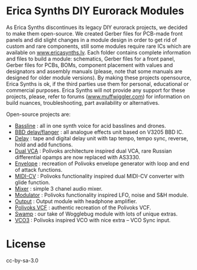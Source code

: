 Erica Synths DIY Eurorack Modules
=================================

As Erica Synths discontinues its legacy DIY eurorack projects, we decided to make them open-source. We created Gerber files for PCB-made front panels and did slight changes in a module design in order to get rid of custom and rare components, still some modules require rare ICs which are available on www.ericasynths.lv. Each folder contains complete information and files to build a module: schematics, Gerber files for a front panel, Gerber files for PCBs, BOMs, component placement with values and designators and assembly manuals (please, note that some manuals are designed for older module versions).
By making these projects opensource, Erica Synths is ok, if the third parties use them for personal, educational or commercial purposes.
Erica Synths will not provide any support for these projects, please, refer to forums (www.muffwiggler.com) for information on build nuances, troubleshooting, part availability or alternatives.
 
Open-source projects are:

* [Bassline](https://www.ericasynths.lv/shop/diy/diy-kits-1/diy-bassline/) : all in one synth voice for acid basslines and drones.
* [BBD delay/flanger](https://www.ericasynths.lv/shop/diy/diy-kits-1/diy-bbd-delayflanger/) : all analogue effects unit based on V3205 BBD IC.
* [Delay](https://www.ericasynths.lv/shop/diy/diy-kits-1/diy-delay/) : tape and digital delay unit with tap tempo, tempo sync, reverse, hold and add functions.
* [Dual VCA](https://www.ericasynths.lv/shop/diy/diy-kits-1/diy-polivoks-vca-ii/) : Polivoks architecture inspired dual VCA, rare Russian differential opamps are now replaced with AS3330.
* [Envelope](https://www.ericasynths.lv/shop/diy/diy-kits-1/diy-polivoks-eg-ii/) : recreation of Polivoks envelope generator with loop and end of attack functions.
* [MIDI-CV](https://www.ericasynths.lv/shop/diy/diy-kits-1/diy-midi-cv-ii/) : Polivoks functionality inspired dual MIDI-CV converter with glide function.
* [Mixer](https://www.ericasynths.lv/shop/diy/diy-kits-1/diy-mixer-ii/) : simple 3 chanel audio mixer.
* [Modulator](https://www.ericasynths.lv/shop/diy/diy-kits-1/diy-modulator-ii/) : Polivoks functionality inspired LFO, noise and S&H module.
* [Output](https://www.ericasynths.lv/shop/diy/diy-kits-1/diy-output-ii/) : Output module with headphone amplifier.
* [Polivoks VCF](https://www.ericasynths.lv/shop/diy/diy-kits-1/diy-polivoks-vcf-ii/) : authentic recreation of the Polivoks VCF.
* [Swamp](https://www.ericasynths.lv/shop/diy/diy-kits-1/diy-swamp/) : our take of Wogglebug module with lots of unique extras.
* [VCO3](https://www.ericasynths.lv/shop/diy/diy-kits-1/diy-polivoks-vco-ii/) : Polivoks inspired VCO with nice extra – VCO Sync input.

License
=======

cc-by-sa-3.0
